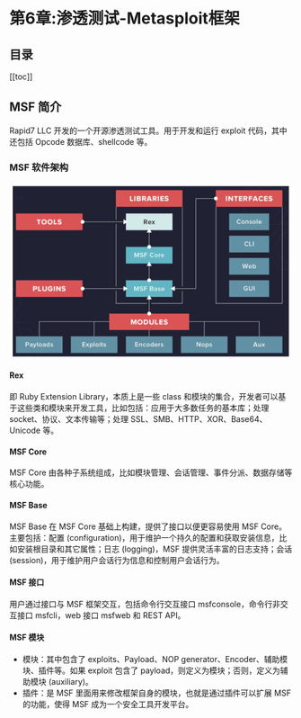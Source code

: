 # 第6章:渗透测试-Metasploit框架

## 目录
[[toc]]

## MSF 简介

Rapid7 LLC 开发的一个开源渗透测试工具。用于开发和运行 exploit 代码，其中还包括 Opcode 数据库、shellcode 等。

### MSF 软件架构

![835C3AB8-A98A-4E1F-9366-D48BDCA76683.jpeg](./img/1667889883700-e10b8ab7-e3bb-4b7d-bd1f-abab72b506b8.jpeg)

#### Rex

即 Ruby Extension Library，本质上是一些 class 和模块的集合，开发者可以基于这些类和模块来开发工具，比如包括：应用于大多数任务的基本库；处理 socket、协议、文本传输等；处理 SSL、SMB、HTTP、XOR、Base64、Unicode 等。

#### MSF Core

MSF Core 由各种子系统组成，比如模块管理、会话管理、事件分派、数据存储等核心功能。

#### MSF Base

MSF Base 在 MSF Core 基础上构建，提供了接口以便更容易使用 MSF Core。主要包括：配置 (configuration)，用于维护一个持久的配置和获取安装信息，比如安装根目录和其它属性；日志 (logging)，MSF 提供灵活丰富的日志支持；会话 (session)，用于维护用户会话行为信息和控制用户会话行为。

#### MSF 接口

用户通过接口与 MSF 框架交互，包括命令行交互接口 msfconsole，命令行非交互接口 msfcli，web 接口 msfweb 和 REST API。

#### MSF 模块

- 模块：其中包含了 exploits、Payload、NOP generator、Encoder、辅助模块、插件等。如果 exploit 包含了 payload，则定义为模块；否则，定义为辅助模块 (auxiliary)。
- 插件：是 MSF 里面用来修改框架自身的模块，也就是通过插件可以扩展 MSF 的功能，使得 MSF 成为一个安全工具开发平台。

